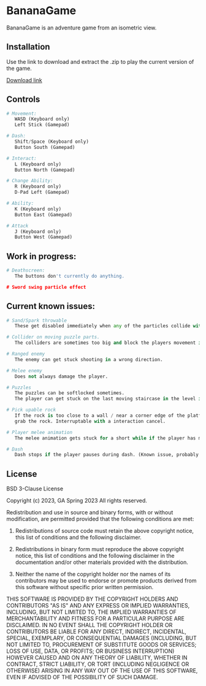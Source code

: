 # BananaGame

BananaGame is an adventure game from an isometric view.

## Installation

Use the link to download and extract the .zip to play the current version of the game.

[Download link](https://tuni-my.sharepoint.com/:u:/g/personal/lauri_kalliola_tuni_fi/EYCb0dgwe-VOhNAcfGWFfBIBxFtmW40NRl4ImT8APoYGSw?e=DDNlH1)

## Controls

```python
# Movement:
   WASD (Keyboard only)
   Left Stick (Gamepad)

# Dash:
   Shift/Space (Keyboard only)
   Button South (Gamepad)

# Interact:
   L (Keyboard only)
   Button North (Gamepad)

# Change Ability:
   R (Keyboard only)
   D-Pad Left (Gamepad)

# Ability:
   K (Keyboard only)
   Button East (Gamepad)

# Attack
   J (Keyboard only)
   Button West (Gamepad)

```

## Work in progress:

```python
# Deathscreen:
   The buttons don't currently do anything.

# Sword swing particle effect
```

## Current known issues:

```python
# Sand/Spark throwable
   These get disabled immediately when any of the particles collide with anything.

# Collider on moving puzzle parts.
   The colliders are sometimes too big and block the players movement in an annoying manner.

# Ranged enemy
   The enemy can get stuck shooting in a wrong direction.

# Melee enemy
   Does not always damage the player.

# Puzzles
   The puzzles can be softlocked sometimes.
   The player can get stuck on the last moving staircase in the level if they turn off one of the puzzles torches.

# Pick upable rock
   If the rock is too close to a wall / near a corner edge of the platform the player can get "stuck" trying to
   grab the rock. Interruptable with a interaction cancel.

# Player melee animation
   The melee animation gets stuck for a short while if the player has movementinput after a melee attack.

# Dash
   Dash stops if the player pauses during dash. (Known issue, probably won't have time to figure it out)
```

## License

BSD 3-Clause License

Copyright (c) 2023, GA Spring 2023
All rights reserved.

Redistribution and use in source and binary forms, with or without
modification, are permitted provided that the following conditions are met:

1. Redistributions of source code must retain the above copyright notice, this
   list of conditions and the following disclaimer.

2. Redistributions in binary form must reproduce the above copyright notice,
   this list of conditions and the following disclaimer in the documentation
   and/or other materials provided with the distribution.

3. Neither the name of the copyright holder nor the names of its
   contributors may be used to endorse or promote products derived from
   this software without specific prior written permission.

THIS SOFTWARE IS PROVIDED BY THE COPYRIGHT HOLDERS AND CONTRIBUTORS "AS IS"
AND ANY EXPRESS OR IMPLIED WARRANTIES, INCLUDING, BUT NOT LIMITED TO, THE
IMPLIED WARRANTIES OF MERCHANTABILITY AND FITNESS FOR A PARTICULAR PURPOSE ARE
DISCLAIMED. IN NO EVENT SHALL THE COPYRIGHT HOLDER OR CONTRIBUTORS BE LIABLE
FOR ANY DIRECT, INDIRECT, INCIDENTAL, SPECIAL, EXEMPLARY, OR CONSEQUENTIAL
DAMAGES (INCLUDING, BUT NOT LIMITED TO, PROCUREMENT OF SUBSTITUTE GOODS OR
SERVICES; LOSS OF USE, DATA, OR PROFITS; OR BUSINESS INTERRUPTION) HOWEVER
CAUSED AND ON ANY THEORY OF LIABILITY, WHETHER IN CONTRACT, STRICT LIABILITY,
OR TORT (INCLUDING NEGLIGENCE OR OTHERWISE) ARISING IN ANY WAY OUT OF THE USE
OF THIS SOFTWARE, EVEN IF ADVISED OF THE POSSIBILITY OF SUCH DAMAGE.